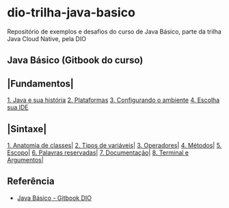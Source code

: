 # dio-trilha-java-basico
Repositório de exemplos e desafios do curso de Java Básico, parte da trilha Java Cloud Native, pela DIO


## Java Básico (Gitbook do curso)

|Fundamentos|
--
[1. Java e sua história](https://felipe-aguiar.gitbook.io/dio-java/gitbook/fundamentos/java-e-sua-historia)
[2. Plataformas](https://felipe-aguiar.gitbook.io/dio-java/gitbook/fundamentos/plataformas)
[3. Configurando o ambiente](https://felipe-aguiar.gitbook.io/dio-java/gitbook/fundamentos/configurando-o-ambiente-de-desenvolvimento)
[4. Escolha sua IDE](https://felipe-aguiar.gitbook.io/dio-java/gitbook/fundamentos/escolha-sua-ide)

|Sintaxe|
--
[1. Anatomia de classes](https://felipe-aguiar.gitbook.io/dio-java/gitbook/sintaxe/anatomia-das-classes)|
[2. Tipos de variáveis](https://felipe-aguiar.gitbook.io/dio-java/gitbook/sintaxe/variaveis)|
[3. Operadores](https://felipe-aguiar.gitbook.io/dio-java/gitbook/sintaxe/operadores)|
[4. Métodos](https://felipe-aguiar.gitbook.io/dio-java/gitbook/sintaxe/metodos)|
[5. Escopo](https://felipe-aguiar.gitbook.io/dio-java/gitbook/sintaxe/escopo)|
[6. Palavras reservadas](https://felipe-aguiar.gitbook.io/dio-java/gitbook/sintaxe/palavras-reservadas)|
[7. Documentação](https://felipe-aguiar.gitbook.io/dio-java/gitbook/sintaxe/documentacao)|
[8. Terminal e Argumentos](https://felipe-aguiar.gitbook.io/dio-java/gitbook/sintaxe/terminal-e-argumentos)|

## Referência

 - [Java Básico - Gitbook DIO](https://felipe-aguiar.gitbook.io/dio-java/gitbook/summary)
